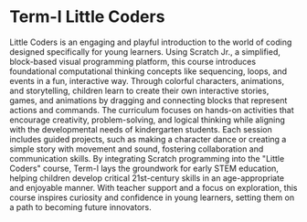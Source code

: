 # Term-I Little Coders
Little Coders is an engaging and playful introduction to the world of coding designed specifically for young learners. Using Scratch Jr., a simplified, block-based visual programming platform, this course introduces foundational computational thinking concepts like sequencing, loops, and events in a fun, interactive way. Through colorful characters, animations, and storytelling, children learn to create their own interactive stories, games, and animations by dragging and connecting blocks that represent actions and commands. The curriculum focuses on hands-on activities that encourage creativity, problem-solving, and logical thinking while aligning with the developmental needs of kindergarten students. Each session includes guided projects, such as making a character dance or creating a simple story with movement and sound, fostering collaboration and communication skills. By integrating Scratch programming into the "Little Coders" course, Term-I lays the groundwork for early STEM education, helping children develop critical 21st-century skills in an age-appropriate and enjoyable manner. With teacher support and a focus on exploration, this course inspires curiosity and confidence in young learners, setting them on a path to becoming future innovators.
